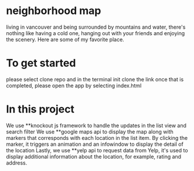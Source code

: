 # neighborhood map

living in vancouver and being surrounded by mountains and water, there's nothing like having a cold one, hanging out with your friends and enjoying the scenery. Here are some of my favorite place.

# To get started

please select clone repo and in the terminal init clone the link
once that is completed, please open the app by selecting index.html

# In this project

We use **knockout js framework to handle the updates in the list view and search filter
We use **google maps api to display the map along with markers that corresponds with each location in the list item. By clicking the marker, it triggers an animation and an infowindow to display the detail of the location
Lastly, we use **yelp api to request data from Yelp, it's used to display additional information about the location, for example, rating and address.


